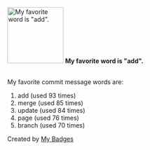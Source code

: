 <img src="https://my-badges.github.io/my-badges/favorite-word.png" alt="My favorite word is &quot;add&quot;." title="My favorite word is &quot;add&quot;." width="128">
<strong>My favorite word is &quot;add&quot;.</strong>
<br><br>

My favorite commit message words are:

1. add (used 93 times)
2. merge (used 85 times)
3. update (used 84 times)
4. page (used 76 times)
5. branch (used 70 times)


Created by <a href="https://github.com/my-badges/my-badges">My Badges</a>